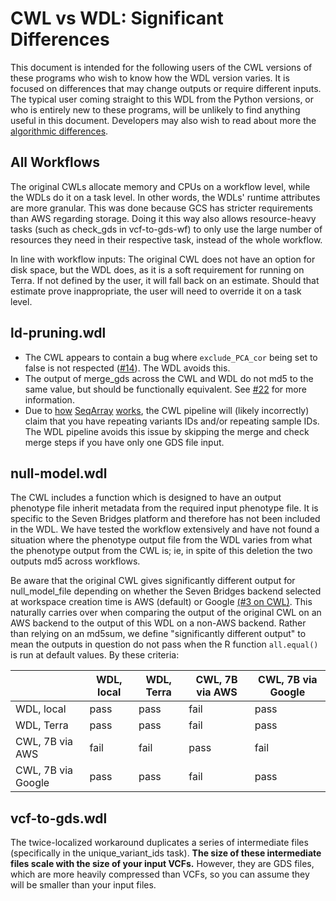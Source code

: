 # CWL vs WDL: Significant Differences
This document is intended for the following users of the CWL versions of these programs who wish to know how the WDL version varies. It is focused on differences that may change outputs or require different inputs. The typical user coming straight to this WDL from the Python versions, or who is entirely new to these programs, will be unlikely to find anything useful in this document. Developers may also wish to read about more the [algorithmic differences](https://github.com/DataBiosphere/analysis_pipeline_WDL/tree/main/_documentation_/for%20developers/cwl-vs-wdl-dev.md).  

## All Workflows
The original CWLs allocate memory and CPUs on a workflow level, while the WDLs do it on a task level. In other words, the WDLs' runtime attributes are more granular. This was done because GCS has stricter requirements than AWS regarding storage. Doing it this way also allows resource-heavy tasks (such as check_gds in vcf-to-gds-wf) to only use the large number of resources they need in their respective task, instead of the whole workflow.

In line with workflow inputs: The original CWL does not have an option for disk space, but the WDL does, as it is a soft requirement for running on Terra. If not defined by the user, it will fall back on an estimate. Should that estimate prove inappropriate, the user will need to override it on a task level.

## ld-pruning.wdl
* The CWL appears to contain a bug where `exclude_PCA_cor` being set to false is not respected ([#14](https://github.com/DataBiosphere/analysis_pipeline_WDL/issues/14)). The WDL avoids this. 
* The output of merge_gds across the CWL and WDL do not md5 to the same value, but should be functionally equivalent. See [#22](https://github.com/DataBiosphere/analysis_pipeline_WDL/issues/22) for more information. 
* Due to [how](https://github.com/zhengxwen/SeqArray/blob/828cbb5d06d85581119aaf9ab854e1d2497c65c5/R/UtilsMerge.R#L282) [SeqArray](https://github.com/zhengxwen/SeqArray/blob/828cbb5d06d85581119aaf9ab854e1d2497c65c5/R/UtilsMerge.R#L299) [works](https://github.com/zhengxwen/SeqArray/blob/828cbb5d06d85581119aaf9ab854e1d2497c65c5/R/UtilsMerge.R#L358), the CWL pipeline will (likely incorrectly) claim that you have repeating variants IDs and/or repeating sample IDs. The WDL pipeline avoids this issue by skipping the merge and check merge steps if you have only one GDS file input.

## null-model.wdl
The CWL includes a function which is designed to have an output phenotype file inherit metadata from the required input phenotype file. It is specific to the Seven Bridges platform and therefore has not been included in the WDL. We have tested the workflow extensively and have not found a situation where the phenotype output file from the WDL varies from what the phenotype output from the CWL is; ie, in spite of this deletion the two outputs md5 across workflows.

Be aware that the original CWL gives significantly different output for null_model_file depending on whether the Seven Bridges backend selected at workspace creation time is AWS (default) or Google [(#3 on CWL)](https://github.com/UW-GAC/analysis_pipeline_cwl/issues/3). This naturally carries over when comparing the output of the original CWL on an AWS backend to the output of this WDL on a non-AWS backend. Rather than relying on an md5sum, we define "significantly different output" to mean the outputs in question do not pass when the R function `all.equal()` is run at default values. By these criteria:

|                    	| WDL, local 	| WDL, Terra 	| CWL, 7B via AWS 	| CWL, 7B via Google 	|
|--------------------	|------------	|------------	|-----------------	|--------------------	|
| WDL, local         	| pass       	| pass       	| fail            	| pass               	|
| WDL, Terra         	| pass       	| pass       	| fail            	| pass               	|
| CWL, 7B via AWS    	| fail       	| fail       	| pass            	| fail               	|
| CWL, 7B via Google 	| pass       	| pass       	| fail            	| pass               	|


## vcf-to-gds.wdl   
The twice-localized workaround duplicates a series of intermediate files (specifically in the unique_variant_ids task). **The size of these intermediate files scale with the size of your input VCFs.** However, they are GDS files, which are more heavily compressed than VCFs, so you can assume they will be smaller than your input files.
